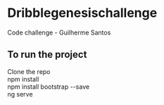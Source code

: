 # Dribblegenesischallenge

Code challenge - Guilherme Santos

## To run the project

Clone the repo <br>
npm install <br>
npm install bootstrap --save<br>
ng serve <br>
